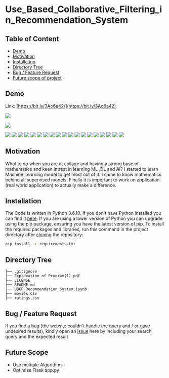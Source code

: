 # Use_Based_Collaborative_Filtering_in_Recommendation_System

## Table of Content
  * [Demo](#demo)
  * [Motivation](#motivation)
  * [Installation](#installation)
  * [Directory Tree](#directory-tree)
  * [Bug / Feature Request](#bug---feature-request)
  * [Future scope of project](#future-scope)


## Demo
Link: [https://bit.ly/3Ao6a42/](https://bit.ly/3Ao6a42)

[![](https://imgur.com/lGZz0kk.png)](https://bit.ly/3Ao6a42)

[![](https://imgur.com/cQl6dFa.png)](https://bit.ly/3Ao6a42)

[![](https://imgur.com/NU7pXhm.png)](https://bit.ly/3Ao6a42)
[![](https://imgur.com/4cNJ0ry.png)](https://bit.ly/3Ao6a42)
[![](https://imgur.com/78oZpQs.png)](https://bit.ly/3Ao6a42)
[![](https://imgur.com/YdTYS0i.png)](https://bit.ly/3Ao6a42)
[![](https://imgur.com/VeUGYgu.png)](https://bit.ly/3Ao6a42)
[![](https://imgur.com/cVb20jw.png)](https://bit.ly/3Ao6a42)
[![](https://imgur.com/qWaYsm4.png)](https://bit.ly/3Ao6a42)
[![](https://imgur.com/8HEGnRV.png)](https://bit.ly/3Ao6a42)
[![](https://imgur.com/X3OvcJV.png)](https://bit.ly/3Ao6a42)
[![](https://imgur.com/kfScpMG.png)](https://bit.ly/3Ao6a42)
[![](https://imgur.com/CRn36IV.png)](https://bit.ly/3Ao6a42)
[![](https://imgur.com/42xMXcZ.png)](https://bit.ly/3Ao6a42)
[![](https://imgur.com/ZYCvd3l.png)](https://bit.ly/3Ao6a42)
[![](https://imgur.com/ZYCvd3l.png)](https://bit.ly/3Ao6a42)
[![](https://imgur.com/KceacgL.png)](https://bit.ly/3Ao6a42)
[![](https://imgur.com/uqYUbcq.png)](https://bit.ly/3Ao6a42)
[![](https://imgur.com/zz8vG5h.png)](https://bit.ly/3Ao6a42)
[![](https://imgur.com/F5Ly0He.png)](https://bit.ly/3Ao6a42)
[![](https://imgur.com/HdUpsAA.png)](https://bit.ly/3Ao6a42)

## Motivation
What to do when you are at collage and having a strong base of mathematics and keen intrest in learning ML ,DL and AI? I started to learn Machine Learning model to get most out of it. I came to know mathematics behind all supervised models. Finally it is important to work on application (real world application) to actually make a difference.

## Installation
The Code is written in Python 3.6.10. If you don't have Python installed you can find it [here](https://www.python.org/downloads/). If you are using a lower version of Python you can upgrade using the pip package, ensuring you have the latest version of pip. To install the required packages and libraries, run this command in the project directory after [cloning](https://www.howtogeek.com/451360/how-to-clone-a-github-repository/) the repository:
```bash
pip install -r requirements.txt
```

## Directory Tree 
```
├── .gitignore
├── Explanation of Program(1).pdf
├── LICENSE
├── README.md
├── UBCF_Recommendation_System.ipynb
├── movies.csv
├── ratings.csv
```


## Bug / Feature Request

If you find a bug (the website couldn't handle the query and / or gave undesired results), kindly open an [issue](https://github.com/deeksha-2299/Use_Based_Collaborative_Filtering_in_Recommendation_System/issues) here by including your search query and the expected result

## Future Scope

* Use multiple Algorithms
* Optimize Flask app.py
